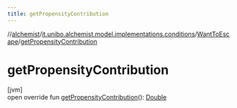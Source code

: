 ```yaml
---
title: getPropensityContribution
---
```

//[alchemist](../../../index.html)/[it.unibo.alchemist.model.implementations.conditions](../index.html)/[WantToEscape](index.html)/[getPropensityContribution](get-propensity-contribution.html)



# getPropensityContribution



[jvm]\
open override fun [getPropensityContribution](get-propensity-contribution.html)(): [Double](https://kotlinlang.org/api/latest/jvm/stdlib/kotlin/-double/index.html)




